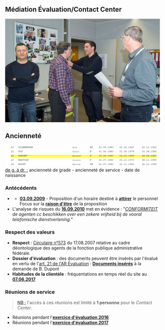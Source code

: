 ## Médiation &Eacute;valuation/Contact Center

![](Decoration.jpg "Cérémonie du 14.03.2017")

## Ancienneté

![](Anciennete.png)  
<u>de g. à dr. :</u> ancienneté de grade - ancienneté de service - date de naissance

### Antécédents

* * [**03.09.2009**](Werking_Contactcenter_20090903.pdf) - Proposition d'un horaire destiné à **<u>attirer</u>** le personnel<br>Focus sur la [**raison d'être**](Adaptation_Horaire.md) de la proposition
* L'analyse de risques du [**16.09.2010**](Risicoanalyse_20100916.pdf) met en évidence : "*<u>CONFORMITEIT</u> de agenten cc beschikken over een zekere vrijheid bij de vooral telefonische dienstverlening.*"

### Respect des valeurs

* **Respect** : [Circulaire n°573](Valeurs.md) du 17.08.2007 relative au cadre déontologique des agents de la fonction publique administrative fédérale. 
* **Dossier d'évaluation** :  des documents peuvent être insérés par l'évalué en vertu de l'[art. 21 de l'AR &Eacute;valuation](Art_21_KB_Eval.png) : [**Documents insérés**](Valeurs.md) à la demande de B. Dupont
* **Habitudes de la clientèle** : fréquentations en temps réel du site au [**07.06.2017**](https://bobjr-1.github.io/Temp/Mediation_CC/Frequentations_20170607.html)

### Réunions de service

> **<u>NB :</u>** l'accès à ces réunions est limité à **1 personne** pour le *Contact Center*.

* Réunions pendant l'[**exercice d'évaluation 2016**](RS_2016.md)
* Réunions pendant l'[**exercice d'évaluation 2017**](RS_2017.md)

